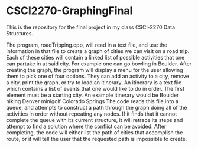 # CSCI2270-GraphingFinal
This is the repository for the final project in my class CSCI-2270 Data Structures.

The program, roadTripping.cpp, will read in a text file, and use the information in that file to create a graph of cities we can visit on a road trip.  Each of these cities will contain a linked list of possible activities that one can partake in at said city. For example one can go bowling in Boulder.  After creating the graph, the program will display a menu for the user allowing them to pick one of four options. They can add an activity to a city, remove a city, print the graph, or try to load an itinerary. An itinerary is a text file which contains a list of events that one would like to do in order. The first element must be a starting city. An example itinerary would be 
Boulder
hiking
Denver
minigolf
Colorado Springs
The code reads this file into a queue, and attempts to construct a path through the graph doing all of the activities in order without repeating any nodes. If it finds that it cannot complete the queue with its current structure, it will retrace its steps and attempt to find a solution where the conflict can be avoided.  After completing, the code will either list the path of cities that accomplish the route, or it will tell the user that the requested path is impossible to create.

